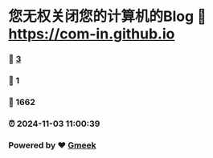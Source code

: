 # 您无权关闭您的计算机的Blog :link: https://com-in.github.io 
### :page_facing_up: [3](https://com-in.github.io/tag.html) 
### :speech_balloon: 1 
### :hibiscus: 1662 
### :alarm_clock: 2024-11-03 11:00:39 
### Powered by :heart: [Gmeek](https://github.com/Meekdai/Gmeek)
